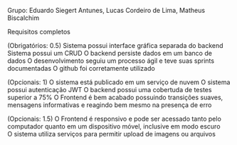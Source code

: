 Grupo: Eduardo Siegert Antunes, Lucas Cordeiro de Lima, Matheus Biscalchim

Requisitos completos

(Obrigatórios: 0.5)
Sistema possui interface gráfica separada do backend
Sistema possui um CRUD
O backend persiste dados em um banco de dados
O desenvolvimento seguiu um processo ágil e teve suas sprints documentadas
O github foi corretamente utilizado

(Opcionais: 1)
O sistema está publicado em um serviço de nuvem
O sistema possui autenticação JWT
O backend possui uma cobertuda de testes superior a 75%
O Frontend é bem acabado possuindo transições suaves, mensagens informativas e reagindo bem mesmo na presença de erro

(Opcionais: 1.5)
O Frontend é responsivo e pode ser acessado tanto pelo computador quanto em um dispositivo móvel, inclusive em modo escuro<br>
O sistema utiliza serviços para permitir upload de imagens ou arquivos<br>
